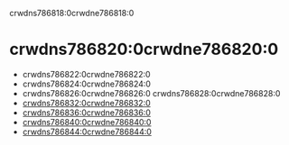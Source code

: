 crwdns786818:0crwdne786818:0
# crwdns786820:0crwdne786820:0

* crwdns786822:0crwdne786822:0
* crwdns786824:0crwdne786824:0
* crwdns786826:0crwdne786826:0 crwdns786828:0crwdne786828:0
* [crwdns786832:0crwdne786832:0](crwdns786830:0crwdne786830:0)
* [crwdns786836:0crwdne786836:0](crwdns786834:0crwdne786834:0)
* [crwdns786840:0crwdne786840:0](crwdns786838:0crwdne786838:0)
* [crwdns786844:0crwdne786844:0](crwdns786842:0crwdne786842:0)
